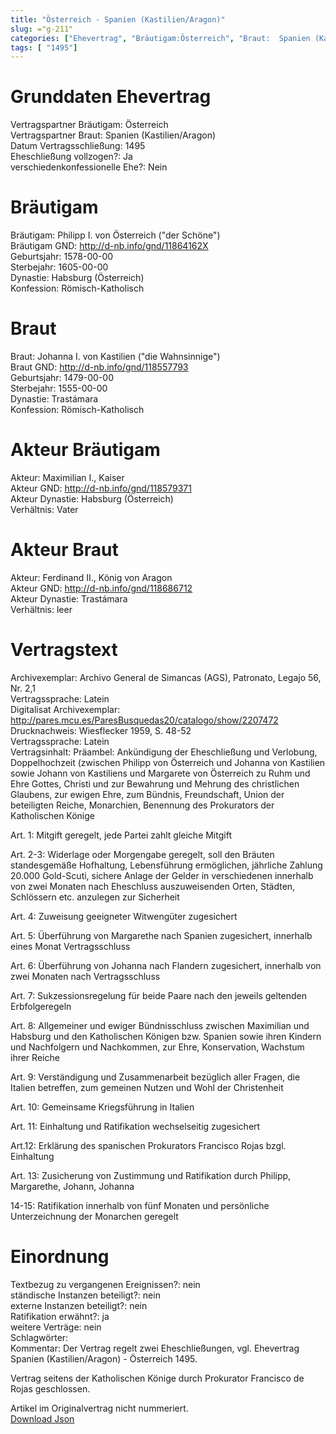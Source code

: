 ```yaml
---
title: "Österreich - Spanien (Kastilien/Aragon)"
slug: ="g-211"
categories: ["Ehevertrag", "Bräutigam:Österreich", "Braut:  Spanien (Kastilien/Aragon)", "Eheschließung vollzogen?:Ja", "verschiedenkonfessionelle Ehe?:Nein", "Dynastie Bräutigam:Habsburg (Österreich)", "Akteur Bräutigam:Maximilian I., Kaiser", "Akteur Braut:Ferdinand II., König von Aragon", "Textbezug?:nein", "Ständisch?:nein", "Ratifikation?:ja", "Sonstiges?:nein", "Bräutigam:Österreich", "Braut:  Spanien (Kastilien/Aragon)"]
tags: [ "1495"]
---
```

<!--more-->

# Grunddaten Ehevertrag

Vertragspartner Bräutigam: Österreich<br>
Vertragspartner Braut:  Spanien (Kastilien/Aragon)<br>
Datum Vertragsschließung: 1495<br>
Eheschließung vollzogen?: Ja<br>
verschiedenkonfessionelle Ehe?: Nein<br>
# Bräutigam

Bräutigam: Philipp I. von Österreich ("der Schöne")<br>
Bräutigam GND: http://d-nb.info/gnd/11864162X<br>
Geburtsjahr: 1578-00-00<br>
Sterbejahr: 1605-00-00<br>
Dynastie: Habsburg (Österreich)<br>
Konfession: Römisch-Katholisch<br>
# Braut

Braut: Johanna I. von Kastilien ("die Wahnsinnige")<br>
Braut GND: http://d-nb.info/gnd/118557793<br>
Geburtsjahr: 1479-00-00<br>
Sterbejahr: 1555-00-00<br>
Dynastie: Trastámara<br>
Konfession: Römisch-Katholisch<br>
# Akteur Bräutigam

Akteur: Maximilian I., Kaiser<br>
Akteur GND: http://d-nb.info/gnd/118579371<br>
Akteur Dynastie: Habsburg (Österreich)<br>
Verhältnis: Vater<br>
# Akteur Braut

Akteur: Ferdinand II., König von Aragon<br>
Akteur GND: http://d-nb.info/gnd/118686712<br>
Akteur Dynastie: Trastámara<br>
Verhältnis: leer<br>
# Vertragstext

Archivexemplar: Archivo General de Simancas (AGS), Patronato, Legajo 56, Nr. 2,1<br>
Vertragssprache: Latein<br>
Digitalisat Archivexemplar: http://pares.mcu.es/ParesBusquedas20/catalogo/show/2207472<br>
Drucknachweis: Wiesflecker 1959, S. 48-52<br>
Vertragssprache: Latein<br>
Vertragsinhalt: Präambel: Ankündigung der Eheschließung und Verlobung, Doppelhochzeit (zwischen Philipp von Österreich und Johanna von Kastilien sowie Johann von Kastiliens und Margarete von Österreich zu Ruhm und Ehre Gottes, Christi und zur Bewahrung und Mehrung des christlichen Glaubens, zur ewigen Ehre, zum Bündnis, Freundschaft, Union der beteiligten Reiche, Monarchien, Benennung des Prokurators der Katholischen Könige

Art. 1: Mitgift geregelt, jede Partei zahlt gleiche Mitgift

Art. 2-3: Widerlage oder Morgengabe geregelt, soll den Bräuten standesgemäße Hofhaltung, Lebensführung ermöglichen, jährliche Zahlung 20.000 Gold-Scuti, sichere Anlage der Gelder in verschiedenen innerhalb von zwei Monaten nach Eheschluss auszuweisenden Orten, Städten, Schlössern etc. anzulegen zur Sicherheit

Art. 4:  Zuweisung geeigneter Witwengüter zugesichert

Art. 5: Überführung von Margarethe nach Spanien zugesichert, innerhalb eines Monat Vertragsschluss 

Art. 6: Überführung von Johanna nach Flandern zugesichert, innerhalb von zwei Monaten nach Vertragsschluss

Art. 7: Sukzessionsregelung für beide Paare nach den jeweils geltenden Erbfolgeregeln

Art. 8: Allgemeiner und ewiger Bündnisschluss zwischen Maximilian und Habsburg und den Katholischen Königen bzw. Spanien sowie ihren Kindern und Nachfolgern und Nachkommen, zur Ehre, Konservation, Wachstum ihrer Reiche

Art. 9: Verständigung und Zusammenarbeit bezüglich aller Fragen, die Italien betreffen, zum gemeinen Nutzen und Wohl der Christenheit

Art. 10: Gemeinsame Kriegsführung in Italien

Art. 11: Einhaltung und Ratifikation wechselseitig zugesichert

Art.12: Erklärung des spanischen Prokurators Francisco Rojas bzgl. Einhaltung

Art. 13: Zusicherung von Zustimmung und Ratifikation durch Philipp, Margarethe, Johann, Johanna

14-15: Ratifikation innerhalb von fünf Monaten und persönliche Unterzeichnung der Monarchen geregelt <br>
# Einordnung

Textbezug zu vergangenen Ereignissen?: nein<br>
ständische Instanzen beteiligt?: nein<br>
externe Instanzen beteiligt?: nein<br>
Ratifikation erwähnt?: ja<br>
weitere Verträge: nein<br>
Schlagwörter: <br>
Kommentar: Der Vertrag regelt zwei Eheschließungen, vgl. Ehevertrag Spanien (Kastilien/Aragon) - Österreich 1495.

Vertrag seitens der Katholischen Könige durch Prokurator Francisco de Rojas geschlossen.

Artikel im Originalvertrag nicht nummeriert.<br>
[Download Json](/vertraege/vertrag-211.json)
